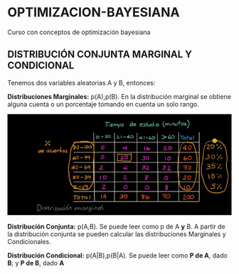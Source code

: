 # OPTIMIZACION-BAYESIANA
Curso con conceptos de optimización bayesiana
## DISTRIBUCIÓN CONJUNTA MARGINAL Y CONDICIONAL
Tenemos dos variables aleatorias A y B, entonces:

**Distribuciones Marginales:** p(A),p(B).  En la distribución marginal se obtiene alguna cuenta o un porcentaje tomando en cuenta un solo rango.

![Imagen](https://github.com/Parkins555/OPTIMIZACION-BAYESIANA/blob/main/Dis%20Marginal.PNG?raw=true)

**Distribución Conjunta:** p(A,B). Se puede leer como p de A **y** B. A partir de la distribución conjunta se pueden calcular las distribuciones Marginales y Condicionales.

**Distribución Condicional:** p(A|B),p(B|A). Se puede leer como **P de A**, dado **B**; y **P de B**, dado **A**
